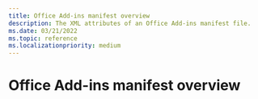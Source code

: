 ```yaml
---
title: Office Add-ins manifest overview
description: The XML attributes of an Office Add-ins manifest file.
ms.date: 03/21/2022
ms.topic: reference
ms.localizationpriority: medium
---
```


# Office Add-ins manifest overview

